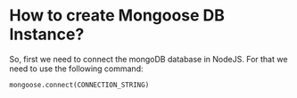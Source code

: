 # How to create Mongoose DB Instance?

So, first we need to connect the mongoDB database in NodeJS.
For that we need to use the following command:

```JS
mongoose.connect(CONNECTION_STRING)
```

